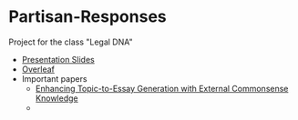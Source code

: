 # Partisan-Responses
Project for the class "Legal DNA"

- [Presentation Slides](https://onedrive.live.com/view.aspx?resid=21EE5321D6A4986A!361&ithint=file%2cpptx&authkey=!AAn1lkz6gSD4Ir8)
- [Overleaf](https://www.overleaf.com/project/5eb699d2e6574d0001b537e4)
- Important papers
  - [Enhancing Topic-to-Essay Generation with External Commonsense
Knowledge](https://www.aclweb.org/anthology/P19-1193.pdf)
  - 
